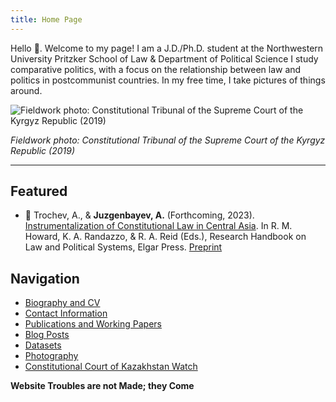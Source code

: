 ```yaml
---
title: Home Page
---
```


Hello 👋. Welcome to my page! I am a J.D./Ph.D. student at the Northwestern University Pritzker School of Law & Department of Political Science I study comparative politics, with a focus on the relationship between law and politics in postcommunist countries. In my free time, I take pictures of things around. 

![Fieldwork photo: Constitutional Tribunal of the Supreme Court of the Kyrgyz Republic (2019)](https://i.imgur.com/GcnmnQF.jpg)

*Fieldwork photo: Constitutional Tribunal of the Supreme Court of the Kyrgyz Republic (2019)*

---
## Featured

* 📖 Trochev, A., & **Juzgenbayev, A.** (Forthcoming, 2023). [Instrumentalization of Constitutional Law in Central Asia](pages/Instrumentalization%20of%20Constitutional%20Law%20in%20Central%20Asia.md). In R. M. Howard, K. A. Randazzo, & R. A. Reid (Eds.), Research Handbook on Law and Political Systems, Elgar Press. [Preprint](https://docs.google.com/viewer?url=https://github.com/juzgenbayev/quartz/raw/hugo/content/files/instrumentalization_paper.pdf)
## Navigation

* [Biography and CV](pages/Biography%20and%20CV.md)
* [Contact Information](pages/Contact%20Information.md)
* [Publications and Working Papers](pages/Publications%20and%20Working%20Papers.md)
* [Blog Posts](pages/Blog%20Posts.md)
* [Datasets](pages/Datasets.md)
* [Photography](pages/Photography.md)
* [Constitutional Court of Kazakhstan Watch](pages/Constitutional%20Court%20of%20Kazakhstan%20Watch.md)

 **Website Troubles are not Made; they Come**
